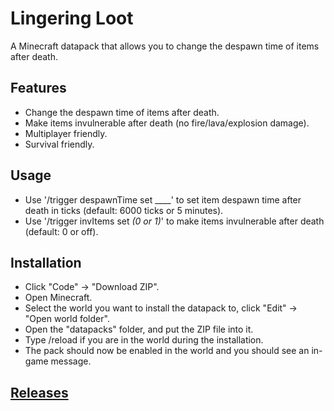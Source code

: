 # Lingering Loot
A Minecraft datapack that allows you to change the despawn time of items after death.

## Features
* Change the despawn time of items after death.
* Make items invulnerable after death (no fire/lava/explosion damage).
* Multiplayer friendly.
* Survival friendly.

## Usage
* Use '/trigger despawnTime set ____' to set item despawn time after death in ticks (default: 6000 ticks or 5 minutes).
* Use '/trigger invItems set *(0 or 1)*' to make items invulnerable after death (default: 0 or off).

## Installation
* Click "Code" -> "Download ZIP".
* Open Minecraft.
* Select the world you want to install the datapack to, click "Edit" -> "Open world folder".
* Open the "datapacks" folder, and put the ZIP file into it.
* Type /reload if you are in the world during the installation.
* The pack should now be enabled in the world and you should see an in-game message.

## [Releases](https://github.com/TechnoBro03/LingeringLoot/releases)
